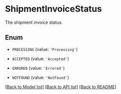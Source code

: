 # ShipmentInvoiceStatus

The shipment invoice status.

## Enum

* `PROCESSING` (value: `'Processing'`)

* `ACCEPTED` (value: `'Accepted'`)

* `ERRORED` (value: `'Errored'`)

* `NOTFOUND` (value: `'NotFound'`)

[[Back to Model list]](../README.md#documentation-for-models) [[Back to API list]](../README.md#documentation-for-api-endpoints) [[Back to README]](../README.md)



